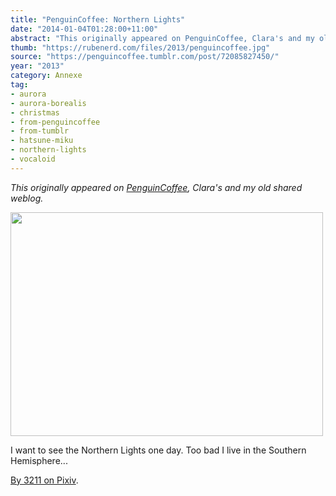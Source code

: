```yaml
---
title: "PenguinCoffee: Northern Lights"
date: "2014-01-04T01:28:00+11:00"
abstract: "This originally appeared on PenguinCoffee, Clara's and my old shared weblog."
thumb: "https://rubenerd.com/files/2013/penguincoffee.jpg"
source: "https://penguincoffee.tumblr.com/post/72085827450/"
year: "2013"
category: Annexe
tag:
- aurora
- aurora-borealis
- christmas
- from-penguincoffee
- from-tumblr
- hatsune-miku
- northern-lights
- vocaloid
---
```

*This originally appeared on [PenguinCoffee](https://rubenerd.com/tag/from-penguincoffee/), Clara's and my old shared weblog.*

<img src="https://rubenerd.com/files/museum/penguincoffee-72085827450@1x.jpg" alt="" style="width:500px; height:358px;" srcset="https://rubenerd.com/files/museum/penguincoffee-72085827450@1x.jpg 1x, https://rubenerd.com/files/museum/penguincoffee-72085827450@2x.jpg 2x" />

I want to see the Northern Lights one day. Too bad I live in the Southern Hemisphere...

<a href="http://www.pixiv.net/member_illust.php?mode=medium&amp;illust_id=40477482">By 3211 on Pixiv</a>.

